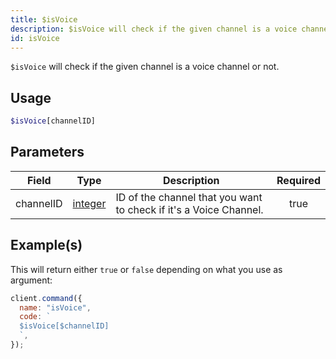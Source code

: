 ```yaml
---
title: $isVoice
description: $isVoice will check if the given channel is a voice channel or not.
id: isVoice
---
```


`$isVoice` will check if the given channel is a voice channel or not.

## Usage

```php
$isVoice[channelID]
```

## Parameters

| Field     | Type                                                                                                | Description                                                       | Required |
| --------- | --------------------------------------------------------------------------------------------------- | ----------------------------------------------------------------- | :------: |
| channelID | [integer](https://developer.mozilla.org/en-US/docs/Web/JavaScript/Reference/Global_Objects/Integer) | ID of the channel that you want to check if it's a Voice Channel. |   true   |

## Example(s)

This will return either `true` or `false` depending on what you use as argument:

```javascript
client.command({
  name: "isVoice",
  code: `
  $isVoice[$channelID]
  `,
});
```
